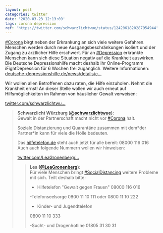 ```yaml
---
layout: post
categories: twitter
date: '2020-03-23 12:13:09'
tags: corona depression
ref: 'https://twitter.com/schwarzlichtwue/status/1242061820287954944'
---
```

[#Corona](/t/corona) birgt neben der Erkrankung an sich viele weitere Gefahren. Menschen werden durch neue Ausgangsbeschränkungen isoliert und der Zugang zu ärztlicher Hilfe erschwert. Für an [#Depression](/t/depression) erkrankte Menschen kann sich diese Situation negativ auf die Krankheit auswirken.
Die Deutsche Depressionshilfe macht deshalb ihr Online-Programm iFightDepression für 6 Wochen frei zugänglich. Weitere Informationen: [deutsche-depressionshilfe.de/news/details/c…](https://www.deutsche-depressionshilfe.de/news/details/corona-tipps-fuer-menschen-mit-depression)

Wir wollen allen Betroffenen dazu raten, die Hilfe einzuholen. Nehmt die Krankheit ernst!
An dieser Stelle wollen wir auch erneut auf Hilfsmöglichkeiten im Rahmen von häuslicher Gewalt verweisen:

[twitter.com/schwarzlichtwu…](https://twitter.com/schwarzlichtwue/status/1239837386852503554?s=19)
> <b>Schwarzlicht Würzburg ([@schwarzlichtwue](https://twitter.com/schwarzlichtwue)):</b>  
>Gewalt in der Partnerschaft macht nicht vor [#Corona](/t/corona) halt.  
>  
>Soziale Distanzierung und Quarantäne zusammen mit dem\*der Partner\*in kann für viele die Hölle bedeuten.  
>  
>  
>  
>Das [hilfetelefon.de](https://hilfetelefon.de) steht auch jetzt für alle bereit: 08000 116 016  
>Auch auch folgende Nummern wollen wir hinweisen:  
>  
>[twitter.com/LeaGronenberg/…](https://twitter.com/LeaGronenberg/status/1239209768176279552?s=19)  
>> <b>Lea ([@LeaGronenberg](https://twitter.com/LeaGronenberg)):</b>    
>>Für viele Menschen bringt [#SocialDistancing](/t/socialdistancing) weitere Probleme mit sich. Teilt deshalb bitte:    
>>    
>>- Hilfetelefon "Gewalt gegen Frauen" 08000 116 016     
>>    
>>-Telefonseelsorge 0800 11 10 111 oder 0800 11 10 222    
>>    
>>- Kinder- und Jugendtelefon    
>>    
>>0800 11 10 333    
>>    
>>-Sucht- und Drogenhotline 01805 31 30 31    
>  
>  

